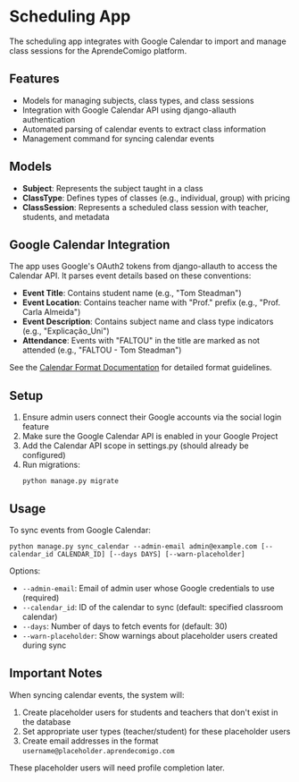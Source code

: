 # Scheduling App

The scheduling app integrates with Google Calendar to import and manage class sessions for the AprendeComigo platform.

## Features

- Models for managing subjects, class types, and class sessions
- Integration with Google Calendar API using django-allauth authentication
- Automated parsing of calendar events to extract class information
- Management command for syncing calendar events

## Models

- **Subject**: Represents the subject taught in a class
- **ClassType**: Defines types of classes (e.g., individual, group) with pricing
- **ClassSession**: Represents a scheduled class session with teacher, students, and metadata

## Google Calendar Integration

The app uses Google's OAuth2 tokens from django-allauth to access the Calendar API. It parses event details based on these conventions:

- **Event Title**: Contains student name (e.g., "Tom Steadman")
- **Event Location**: Contains teacher name with "Prof." prefix (e.g., "Prof. Carla Almeida")
- **Event Description**: Contains subject name and class type indicators (e.g., "Explicação_Uni")
- **Attendance**: Events with "FALTOU" in the title are marked as not attended (e.g., "FALTOU - Tom Steadman")

See the [Calendar Format Documentation](docs/calendar_format.md) for detailed format guidelines.

## Setup

1. Ensure admin users connect their Google accounts via the social login feature
2. Make sure the Google Calendar API is enabled in your Google Project 
3. Add the Calendar API scope in settings.py (should already be configured)
4. Run migrations:
   ```
   python manage.py migrate
   ```

## Usage

To sync events from Google Calendar:

```
python manage.py sync_calendar --admin-email admin@example.com [--calendar_id CALENDAR_ID] [--days DAYS] [--warn-placeholder]
```

Options:
- `--admin-email`: Email of admin user whose Google credentials to use (required)
- `--calendar_id`: ID of the calendar to sync (default: specified classroom calendar)
- `--days`: Number of days to fetch events for (default: 30)
- `--warn-placeholder`: Show warnings about placeholder users created during sync

## Important Notes

When syncing calendar events, the system will:
1. Create placeholder users for students and teachers that don't exist in the database
2. Set appropriate user types (teacher/student) for these placeholder users
3. Create email addresses in the format `username@placeholder.aprendecomigo.com`

These placeholder users will need profile completion later. 